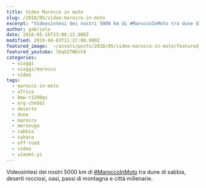 ```yaml
---
title: Video Marocco in moto
slug: /2018/05/video-marocco-in-moto
excerpt: "Videosintesi dei nostri 5000 km di #MaroccoInMoto tra dune di sabbia, deserti rocciosi, oasi, passi di montagna e città millenarie."
author: gabriele
date: 2018-05-16T23:08:12.000Z
modified: 2019-04-03T11:27:00.000Z
featured_image:  ~/assets/posts/2018/05/video-marocco-in-moto/featured_image.jpg
featured_youtube: lDqG2TWEnl8
categories:
  - viaggi
  - viaggi/marocco
  - video
tags:
  - marocco-in-moto
  - africa
  - bmw-r1200gs
  - erg-chebbi
  - deserto
  - dune
  - marocco
  - merzouga
  - sabbia
  - sahara
  - off-road
  - video
  - xiaomi-yi
---
```


Videosintesi dei nostri 5000 km di [#MaroccoInMoto](/tag/maroccoinmoto/) tra dune di sabbia, deserti rocciosi, oasi, passi di montagna e città millenarie.
